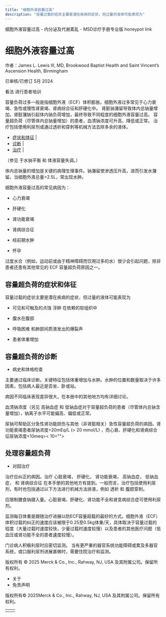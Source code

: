 ```yaml
---
title: "细胞外液容量过高"
description: "容量过载的症状主要是潜在疾病的症状，但过量的液体可能表现为"
---
```


﻿细胞外液容量过高 \- 内分泌及代谢紊乱 \- MSD诊疗手册专业版 honeypot link

# 细胞外液容量过高

作者：James L. Lewis III, MD, Brookwood Baptist Health and Saint Vincent’s Ascension Health, Birmingham

已审核/已修订 5月 2024

看法 进行患者培训

容量负荷过多一般是指细胞外液（ECF）体积膨胀。细胞外液过多常见于心力衰竭、急性或慢性肾衰竭、肾病综合征和肝硬化中。 肾脏钠潴留导致体内总钠量增加。肾脏潴钠引起体内钠负荷增加，最终导致不同程度的细胞外液容量过高。 容量超负荷（尽管体内总钠量增加）的患者，血清钠浓度可升高、降低或正常。 治疗包括使用利尿剂或通过透析和穿刺等机械方法去除多余的液体。

- [症状和体征](#症状和体征_v48769331_zh) \|
- [诊断](#诊断_v28385705_zh) \|
- [治疗](#治疗_v28385712_zh) \|

（参见 于水钠平衡 和 体液容量失调。）

体内总钠量的增加是关键的病理生理事件。钠潴留使渗透压升高，进而引发水潴留。当细胞外液总量>2.5L，常出现水肿。

细胞外液容量过高的常见病因为：

- 心力衰竭

- 肝硬化

- 肾功能衰竭

- 肾病综合征

- 经前期水肿

- 怀孕


过度水合（例如，运动前或由于精神障碍而饮用过多的水）很少会引起问题，除非患者还患有其他常见的 ECF 容量超负荷原因之一。

## 容量超负荷的症状和体征

容量过载的症状主要是潜在疾病的症状，但过量的液体可能表现为

- 可见和可触及的点蚀 浮肿 在依赖的软组织中

- 腹水在腹部

- 呼吸困难 和肺部间质液发出的爆裂声

- 患者体重增加


## 容量超负荷的诊断

- 病史和体格检查


主要通过临床诊断。关键特征包括体重增加与水肿。水肿的位置和数量取决于许多因素，包括病人最近是否坐、卧或站。

病因不同临床表现差异很大，在本册中的其他地方均有详细讨论。

血清钠浓度（另见 高钠血症 和 低钠血症对于容量超负荷的患者（尽管体内总钠含量增加），钠离子水平可能偏高、偏低或正常。

尿钠可帮助区分急性肾功能损伤与其他（非肾脏相关）急性容量超负荷的病因。肾功能衰竭患者尿钠浓度>20mEq/L (> 20 mmol/L) ，而心衰、肝硬化和肾病综合征尿钠浓度<10meq>< 10="">

## 处理容量超负荷

- 对因治疗


治疗应纠正的病因。治疗 心脏衰竭， 肝硬化， 肾功能衰竭， 高钠血症， 低钠血症， 和 肾病综合征 在本手册的其他地方有提到。一般而言，治疗包括使用利尿剂，有时也包括通过以下方法进行机械方法排液，例如 透析 和 腹腔穿刺。

应限制膳食钠摄入量。心脏衰竭、肝硬化、肾功能不全和肾变病综合症可使用利尿剂。

监测每日体重是跟随治疗进展以防ECF容量超载的最好的方式。细胞外液（ECF）体积过载的纠正的速度应该被限于0.25至0.5kg体重/天，具体取决于容量过载的程度（大量过载时速度较快，少量过载时速度较慢）以及患者的其他医疗问题（低血压或肾功能不全的患者速度较慢）。

门诊病人积极利尿时应密切监测。 当有更严重的器官系统功能障碍或累及多器官系统，或口服利尿剂进展甚微时，需要住院治疗和监测。



版权所有 © 2025
Merck & Co., Inc., Rahway, NJ, USA 及其附属公司。保留所有权利。

- 关于
- 免责声明

版权所有© 2025Merck & Co., Inc., Rahway, NJ, USA 及其附属公司。保留所有权利。

|     |     |
| --- | --- |
|  |  |